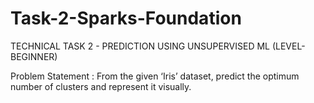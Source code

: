 # Task-2-Sparks-Foundation 
TECHNICAL TASK 2 - PREDICTION USING UNSUPERVISED ML (LEVEL-BEGINNER)

Problem Statement :
From the given ‘Iris’ dataset, predict the optimum number of clusters and represent it visually.
